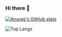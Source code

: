 ### Hi there 👋

[![Anurag's GitHub stats](https://github-readme-stats.vercel.app/api?username=chaywn)](https://github.com/anuraghazra/github-readme-stats)

![Top Langs](https://github-readme-stats.vercel.app/api/top-langs/?username=chaywn&hide_progress=true)



<!--
**chaywn/chaywn** is a ✨ _special_ ✨ repository because its `README.md` (this file) appears on your GitHub profile.

Here are some ideas to get you started:

- 🔭 I’m currently working on ...
- 🌱 I’m currently learning ...
- 👯 I’m looking to collaborate on ...
- 🤔 I’m looking for help with ...
- 💬 Ask me about ...
- 📫 How to reach me: ...
- 😄 Pronouns: ...
- ⚡ Fun fact: ...
-->
